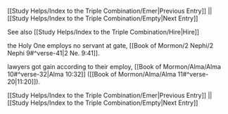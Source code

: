 [[Study Helps/Index to the Triple Combination/Emer|Previous Entry]]  ||  [[Study Helps/Index to the Triple Combination/Empty|Next Entry]]

 See also [[Study Helps/Index to the Triple Combination/Hire|Hire]]

 the Holy One employs no servant at gate, [[Book of Mormon/2 Nephi/2 Nephi 9#^verse-41|2 Ne. 9:41]].

 lawyers got gain according to their employ, [[Book of Mormon/Alma/Alma 10#^verse-32|Alma 10:32]] ([[Book of Mormon/Alma/Alma 11#^verse-20|11:20]]).

[[Study Helps/Index to the Triple Combination/Emer|Previous Entry]]  ||  [[Study Helps/Index to the Triple Combination/Empty|Next Entry]]
